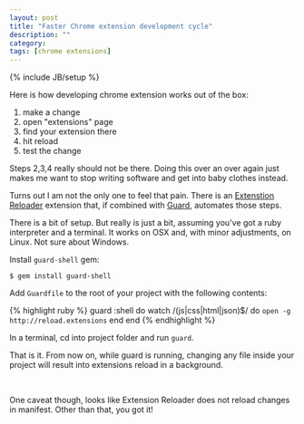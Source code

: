```yaml
---
layout: post
title: "Faster Chrome extension development cycle"
description: ""
category: 
tags: [chrome extensions]
---
```

{% include JB/setup %}

Here is how developing chrome extension works out of the box:

1. make a change
1. open "extensions" page
1. find your extension there
1. hit reload
1. test the change

<p></p>
Steps 2,3,4 really should not be there. Doing this over an over again just makes me want to stop writing software and get into baby clothes instead.

Turns out I am not the only one to feel that pain. There is an [Extenstion Reloader](https://chrome.google.com/webstore/detail/extensions-reloader/fimgfedafeadlieiabdeeaodndnlbhid) extension that, if combined with [Guard](https://github.com/guard/guard), automates those steps.

There is a bit of setup. But really is just a bit, assuming you've got a ruby interpreter and a terminal. It works on OSX and, with minor adjustments, on Linux. Not sure about Windows.

Install `guard-shell` gem:

    $ gem install guard-shell

Add `Guardfile` to the root of your project with the following contents:

{% highlight ruby %}
guard :shell do
  watch /(js|css|html|json)$/ do
    `open -g http://reload.extensions`
  end
end
{% endhighlight %}

In a terminal, cd into project folder and run `guard`.

That is it. From now on, while guard is running, changing any file inside your project will result into extensions reload in a background.

</br>

One caveat though, looks like Extension Reloader does not reload changes in manifest. Other than that, you got it!
